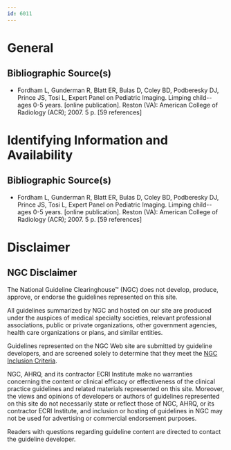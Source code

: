 ```yaml
---
id: 6011
---
```


# General

## Bibliographic Source(s)

- Fordham L, Gunderman R, Blatt ER, Bulas D, Coley BD, Podberesky DJ, Prince JS, Tosi L, Expert Panel on Pediatric Imaging. Limping child--ages 0-5 years. [online publication]. Reston (VA): American College of Radiology (ACR); 2007. 5 p. [59 references]

# Identifying Information and Availability

## Bibliographic Source(s)

- Fordham L, Gunderman R, Blatt ER, Bulas D, Coley BD, Podberesky DJ, Prince JS, Tosi L, Expert Panel on Pediatric Imaging. Limping child--ages 0-5 years. [online publication]. Reston (VA): American College of Radiology (ACR); 2007. 5 p. [59 references]

# Disclaimer

## NGC Disclaimer

The National Guideline Clearinghouse™ (NGC) does not develop, produce, approve, or endorse the guidelines represented on this site.

All guidelines summarized by NGC and hosted on our site are produced under the auspices of medical specialty societies, relevant professional associations, public or private organizations, other government agencies, health care organizations or plans, and similar entities.

Guidelines represented on the NGC Web site are submitted by guideline developers, and are screened solely to determine that they meet the [NGC Inclusion Criteria](/help-and-about/summaries/inclusion-criteria).

NGC, AHRQ, and its contractor ECRI Institute make no warranties concerning the content or clinical efficacy or effectiveness of the clinical practice guidelines and related materials represented on this site. Moreover, the views and opinions of developers or authors of guidelines represented on this site do not necessarily state or reflect those of NGC, AHRQ, or its contractor ECRI Institute, and inclusion or hosting of guidelines in NGC may not be used for advertising or commercial endorsement purposes.

Readers with questions regarding guideline content are directed to contact the guideline developer.

